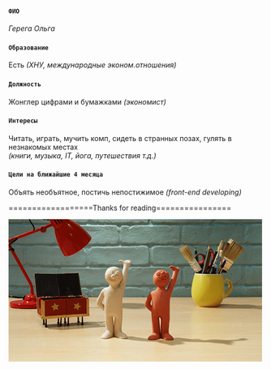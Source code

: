 #### **````ФИО````**
*Герега Ольга*

#### **````Образование````**
Есть *(ХНУ, международные эконом.отношения)*

#### **````Должность````**
Жонглер цифрами и бумажками *(экономист)*

#### **````Интересы````**
Читать, играть, мучить комп, сидеть в странных позах, гулять в незнакомых местах        
        *(книги, музыка, IT, йога, путешествия  т.д.)*

#### **````Цели на ближайшие 4 месяца````**
Объять необъятное, постичь непостижимое *(front-end developing)*


==================Thanks for reading================

![моя картинка](https://github.com/Lemniskata16/Lesson_1/blob/master/DuW.gif)

